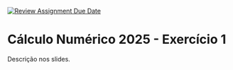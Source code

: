 [![Review Assignment Due Date](https://classroom.github.com/assets/deadline-readme-button-22041afd0340ce965d47ae6ef1cefeee28c7c493a6346c4f15d667ab976d596c.svg)](https://classroom.github.com/a/K5EGNa8w)
# Cálculo Numérico 2025 - Exercício 1

Descrição nos slides.
